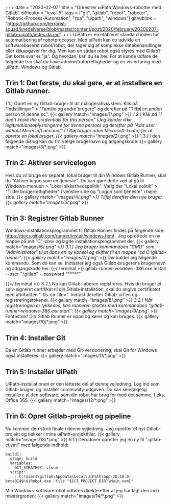 +++
date = "2020-02-07"
title = "Orkestrer uiPath Windows-robotter med Gitlab"
difficulty = "level-5"
tags = ["git", "gitlab", "robot", "roboter", "Robotic-Process-Automation", "rpa", "uipath", "windows"]
githublink = "https://github.com/terrorist-squad/knedelverse/blob/master/content/post/2020/february/20200207-gitlab-uipath/index.da.md"
+++
UiPath er en etableret standard inden for automatisering af robotprocesser. Med uiPath kan du udvikle en softwarebaseret robot/robot, der tager sig af komplekse databehandlinger eller klikopgaver for dig. Men kan en sådan robot også styres med Gitlab?Det korte svar er "ja". Og hvordan, kan du se her. For at kunne udføre de følgende trin skal du have administratorrettigheder og en vis erfaring med uiPath, Windows og Gitlab.
## Trin 1: Det første, du skal gøre, er at installere en Gitlab runner.
1.1.) Opret en ny Gitlab-bruger til dit måloperativsystem. Klik på "Indstillinger" > "Familie og andre brugere" og derefter på "Tilføj en anden person til denne pc".
{{< gallery match="images/1/*.png" >}}
1.2.) Klik på "I don't know the credentials for this person" (Jeg kender ikke legitimationsoplysningerne for denne person) og derefter på "Add user without Microsoft account" (Tilføj bruger uden Microsoft-konto) for at oprette en lokal bruger.
{{< gallery match="images/2/*.png" >}}
1.3.) I den følgende dialog kan du frit vælge brugernavn og adgangskode:
{{< gallery match="images/3/*.png" >}}

## Trin 2: Aktiver servicelogon
Hvis du vil bruge en separat, lokal bruger til din Windows Gitlab Runner, skal du "Aktiver logon som en tjeneste". Du kan gøre dette ved at gå til Windows-menuen > "Lokal sikkerhedspolitik". Vælg der "Lokal politik" > "Tildel brugerrettigheder" i venstre side og "Logon som tjeneste" i højre side.
{{< gallery match="images/4/*.png" >}}
Tilføj derefter den nye bruger.
{{< gallery match="images/5/*.png" >}}

## Trin 3: Registrer Gitlab Runner
Windows-installationsprogrammet til Gitlab Runner findes på følgende side: https://docs.gitlab.com/runner/install/windows.html . Jeg oprettede en ny mappe på mit "C"-drev og lagde installationsprogrammet der.
{{< gallery match="images/6/*.png" >}}
3.1.) Jeg bruger kommandoen "CMD" som "Administrator" til at åbne en ny konsol og skifter til en mappe "cd C:\gitlab-runner".
{{< gallery match="images/7/*.png" >}}
Der kalder jeg følgende kommando. Som du kan se, indtaster jeg også Gitlab-brugerens brugernavn og adgangskode her.
{{< terminal >}}
gitlab-runner-windows-386.exe install --user ".\gitlab" --password "*****"

{{</ terminal >}}
3.2.) Nu kan Gitlab-løberen registreres. Hvis du bruger et selv-signeret certifikat til din Gitlab-installation, skal du angive certifikatet med attributten "-tls-ca-file=". Indtast derefter Gitlab-url'en og registreringstokenet.
{{< gallery match="images/8/*.png" >}}
3.2.) Når registreringen er lykkedes, kan runneren startes med kommandoen "gitlab-runner-windows-386.exe start":
{{< gallery match="images/9/*.png" >}}
Fantastisk! Din Gitlab Runner er oppe og kører og kan bruges.
{{< gallery match="images/10/*.png" >}}

## Trin 4: Installer Git
Da en Gitlab runner arbejder med Git-versionering, skal Git for Windows også installeres:
{{< gallery match="images/11/*.png" >}}

## Trin 5: Installer UiPath
UiPath-installationen er den letteste del af denne vejledning. Log ind som Gitlab-bruger, og installer community-udgaven. Du kan selvfølgelig installere al den software, som din robot har brug for med det samme, f.eks. Office 365.
{{< gallery match="images/12/*.png" >}}

## Trin 6: Opret Gitlab-projekt og pipeline
Nu kommer den store finale i denne vejledning. Jeg opretter et nyt Gitlab-projekt og tjekker i mine uiPath-projektfiler.
{{< gallery match="images/13/*.png" >}}
6.1.) Derudover opretter jeg en ny fil ".gitlab-ci.yml" med følgende indhold:
```
build1:
  stage: build
  variables:
    GIT_STRATEGY: clone
  script:
    - C:\Users\gitlab\AppData\Local\UiPath\app-20.10.0-beta0149\UiRobot.exe -file "${CI_PROJECT_DIR}\Main.xaml"

```
Min Windows-softwarerobot udføres direkte efter at jeg har lagt den ind i mastergrenen:
{{< gallery match="images/14/*.png" >}}
